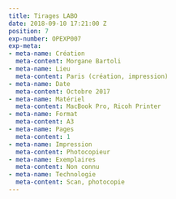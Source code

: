 ```yaml
---
title: Tirages LABO
date: 2018-09-10 17:21:00 Z
position: 7
exp-number: OPEXP007
exp-meta:
- meta-name: Création
  meta-content: Morgane Bartoli
- meta-name: Lieu
  meta-content: Paris (création, impression)
- meta-name: Date
  meta-content: Octobre 2017
- meta-name: Matériel
  meta-content: MacBook Pro, Ricoh Printer
- meta-name: Format
  meta-content: A3
- meta-name: Pages
  meta-content: 1
- meta-name: Impression
  meta-content: Photocopieur
- meta-name: Exemplaires
  meta-content: Non connu
- meta-name: Technologie
  meta-content: Scan, photocopie
---
```


